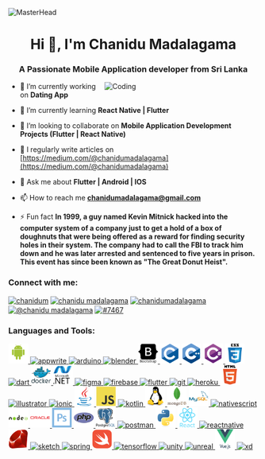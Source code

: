 ![MasterHead](https://1.bp.blogspot.com/-7A4WynwLsMw/XbBpCXG8fHI/AAAAAAAAMt4/uOa1bpLskYgrwGbllhSu2SDj_Mig8SXJQCLcBGAsYHQ/s1600/2000_600px.gif)
<h1 align="center">Hi 👋, I'm Chanidu Madalagama</h1>
<h3 align="center">A Passionate Mobile Application developer from Sri Lanka</h3>
<img align="right" alt="Coding" width="310" src="https://cdn.dribbble.com/users/1162077/screenshots/3848914/programmer.gif">

- 🔭 I’m currently working on **Dating App**

- 🌱 I’m currently learning **React Native | Flutter**

- 👯 I’m looking to collaborate on **Mobile Application Development Projects (Flutter | React Native)**

- 📝 I regularly write articles on [https://medium.com/@chanidumadalagama](https://medium.com/@chanidumadalagama)

- 💬 Ask me about **Flutter | Android | IOS**

- 📫 How to reach me **chanidumadalagama@gmail.com**

- ⚡ Fun fact **In 1999, a guy named Kevin Mitnick hacked into the computer system of a company just to get a hold of a box of doughnuts that were being offered as a reward for finding security holes in their system. The company had to call the FBI to track him down and he was later arrested and sentenced to five years in prison. This event has since been known as "The Great Donut Heist".**

<h3 align="left">Connect with me:</h3>
<p align="left">
<a href="https://twitter.com/chanidum" target="blank"><img align="center" src="https://raw.githubusercontent.com/rahuldkjain/github-profile-readme-generator/master/src/images/icons/Social/twitter.svg" alt="chanidum" height="30" width="40" /></a>
<a href="https://linkedin.com/in/chanidu madalagama" target="blank"><img align="center" src="https://raw.githubusercontent.com/rahuldkjain/github-profile-readme-generator/master/src/images/icons/Social/linked-in-alt.svg" alt="chanidu madalagama" height="30" width="40" /></a>
<a href="https://instagram.com/chanidumadalagama" target="blank"><img align="center" src="https://raw.githubusercontent.com/rahuldkjain/github-profile-readme-generator/master/src/images/icons/Social/instagram.svg" alt="chanidumadalagama" height="30" width="40" /></a>
<a href="https://medium.com/@chanidu madalagama" target="blank"><img align="center" src="https://raw.githubusercontent.com/rahuldkjain/github-profile-readme-generator/master/src/images/icons/Social/medium.svg" alt="@chanidu madalagama" height="30" width="40" /></a>
<a href="https://discord.gg/#7467" target="blank"><img align="center" src="https://raw.githubusercontent.com/rahuldkjain/github-profile-readme-generator/master/src/images/icons/Social/discord.svg" alt="#7467" height="30" width="40" /></a>
</p>

<h3 align="left">Languages and Tools:</h3>
<p align="left"> <a href="https://developer.android.com" target="_blank" rel="noreferrer"> <img src="https://raw.githubusercontent.com/devicons/devicon/master/icons/android/android-original-wordmark.svg" alt="android" width="40" height="40"/> </a> <a href="https://appwrite.io" target="_blank" rel="noreferrer"> <img src="https://www.vectorlogo.zone/logos/appwriteio/appwriteio-icon.svg" alt="appwrite" width="40" height="40"/> </a> <a href="https://www.arduino.cc/" target="_blank" rel="noreferrer"> <img src="https://cdn.worldvectorlogo.com/logos/arduino-1.svg" alt="arduino" width="40" height="40"/> </a> <a href="https://www.blender.org/" target="_blank" rel="noreferrer"> <img src="https://download.blender.org/branding/community/blender_community_badge_white.svg" alt="blender" width="40" height="40"/> </a> <a href="https://getbootstrap.com" target="_blank" rel="noreferrer"> <img src="https://raw.githubusercontent.com/devicons/devicon/master/icons/bootstrap/bootstrap-plain-wordmark.svg" alt="bootstrap" width="40" height="40"/> </a> <a href="https://www.cprogramming.com/" target="_blank" rel="noreferrer"> <img src="https://raw.githubusercontent.com/devicons/devicon/master/icons/c/c-original.svg" alt="c" width="40" height="40"/> </a> <a href="https://www.w3schools.com/cpp/" target="_blank" rel="noreferrer"> <img src="https://raw.githubusercontent.com/devicons/devicon/master/icons/cplusplus/cplusplus-original.svg" alt="cplusplus" width="40" height="40"/> </a> <a href="https://www.w3schools.com/cs/" target="_blank" rel="noreferrer"> <img src="https://raw.githubusercontent.com/devicons/devicon/master/icons/csharp/csharp-original.svg" alt="csharp" width="40" height="40"/> </a> <a href="https://www.w3schools.com/css/" target="_blank" rel="noreferrer"> <img src="https://raw.githubusercontent.com/devicons/devicon/master/icons/css3/css3-original-wordmark.svg" alt="css3" width="40" height="40"/> </a> <a href="https://dart.dev" target="_blank" rel="noreferrer"> <img src="https://www.vectorlogo.zone/logos/dartlang/dartlang-icon.svg" alt="dart" width="40" height="40"/> </a> <a href="https://www.docker.com/" target="_blank" rel="noreferrer"> <img src="https://raw.githubusercontent.com/devicons/devicon/master/icons/docker/docker-original-wordmark.svg" alt="docker" width="40" height="40"/> </a> <a href="https://dotnet.microsoft.com/" target="_blank" rel="noreferrer"> <img src="https://raw.githubusercontent.com/devicons/devicon/master/icons/dot-net/dot-net-original-wordmark.svg" alt="dotnet" width="40" height="40"/> </a> <a href="https://www.figma.com/" target="_blank" rel="noreferrer"> <img src="https://www.vectorlogo.zone/logos/figma/figma-icon.svg" alt="figma" width="40" height="40"/> </a> <a href="https://firebase.google.com/" target="_blank" rel="noreferrer"> <img src="https://www.vectorlogo.zone/logos/firebase/firebase-icon.svg" alt="firebase" width="40" height="40"/> </a> <a href="https://flutter.dev" target="_blank" rel="noreferrer"> <img src="https://www.vectorlogo.zone/logos/flutterio/flutterio-icon.svg" alt="flutter" width="40" height="40"/> </a> <a href="https://git-scm.com/" target="_blank" rel="noreferrer"> <img src="https://www.vectorlogo.zone/logos/git-scm/git-scm-icon.svg" alt="git" width="40" height="40"/> </a> <a href="https://heroku.com" target="_blank" rel="noreferrer"> <img src="https://www.vectorlogo.zone/logos/heroku/heroku-icon.svg" alt="heroku" width="40" height="40"/> </a> <a href="https://www.w3.org/html/" target="_blank" rel="noreferrer"> <img src="https://raw.githubusercontent.com/devicons/devicon/master/icons/html5/html5-original-wordmark.svg" alt="html5" width="40" height="40"/> </a> <a href="https://www.adobe.com/in/products/illustrator.html" target="_blank" rel="noreferrer"> <img src="https://www.vectorlogo.zone/logos/adobe_illustrator/adobe_illustrator-icon.svg" alt="illustrator" width="40" height="40"/> </a> <a href="https://ionicframework.com" target="_blank" rel="noreferrer"> <img src="https://upload.wikimedia.org/wikipedia/commons/d/d1/Ionic_Logo.svg" alt="ionic" width="40" height="40"/> </a> <a href="https://www.java.com" target="_blank" rel="noreferrer"> <img src="https://raw.githubusercontent.com/devicons/devicon/master/icons/java/java-original.svg" alt="java" width="40" height="40"/> </a> <a href="https://developer.mozilla.org/en-US/docs/Web/JavaScript" target="_blank" rel="noreferrer"> <img src="https://raw.githubusercontent.com/devicons/devicon/master/icons/javascript/javascript-original.svg" alt="javascript" width="40" height="40"/> </a> <a href="https://kotlinlang.org" target="_blank" rel="noreferrer"> <img src="https://www.vectorlogo.zone/logos/kotlinlang/kotlinlang-icon.svg" alt="kotlin" width="40" height="40"/> </a> <a href="https://www.linux.org/" target="_blank" rel="noreferrer"> <img src="https://raw.githubusercontent.com/devicons/devicon/master/icons/linux/linux-original.svg" alt="linux" width="40" height="40"/> </a> <a href="https://www.mongodb.com/" target="_blank" rel="noreferrer"> <img src="https://raw.githubusercontent.com/devicons/devicon/master/icons/mongodb/mongodb-original-wordmark.svg" alt="mongodb" width="40" height="40"/> </a> <a href="https://www.mysql.com/" target="_blank" rel="noreferrer"> <img src="https://raw.githubusercontent.com/devicons/devicon/master/icons/mysql/mysql-original-wordmark.svg" alt="mysql" width="40" height="40"/> </a> <a href="https://nativescript.org/" target="_blank" rel="noreferrer"> <img src="https://raw.githubusercontent.com/detain/svg-logos/780f25886640cef088af994181646db2f6b1a3f8/svg/nativescript.svg" alt="nativescript" width="40" height="40"/> </a> <a href="https://nodejs.org" target="_blank" rel="noreferrer"> <img src="https://raw.githubusercontent.com/devicons/devicon/master/icons/nodejs/nodejs-original-wordmark.svg" alt="nodejs" width="40" height="40"/> </a> <a href="https://www.oracle.com/" target="_blank" rel="noreferrer"> <img src="https://raw.githubusercontent.com/devicons/devicon/master/icons/oracle/oracle-original.svg" alt="oracle" width="40" height="40"/> </a> <a href="https://www.photoshop.com/en" target="_blank" rel="noreferrer"> <img src="https://raw.githubusercontent.com/devicons/devicon/master/icons/photoshop/photoshop-line.svg" alt="photoshop" width="40" height="40"/> </a> <a href="https://www.php.net" target="_blank" rel="noreferrer"> <img src="https://raw.githubusercontent.com/devicons/devicon/master/icons/php/php-original.svg" alt="php" width="40" height="40"/> </a> <a href="https://www.postgresql.org" target="_blank" rel="noreferrer"> <img src="https://raw.githubusercontent.com/devicons/devicon/master/icons/postgresql/postgresql-original-wordmark.svg" alt="postgresql" width="40" height="40"/> </a> <a href="https://postman.com" target="_blank" rel="noreferrer"> <img src="https://www.vectorlogo.zone/logos/getpostman/getpostman-icon.svg" alt="postman" width="40" height="40"/> </a> <a href="https://www.python.org" target="_blank" rel="noreferrer"> <img src="https://raw.githubusercontent.com/devicons/devicon/master/icons/python/python-original.svg" alt="python" width="40" height="40"/> </a> <a href="https://reactjs.org/" target="_blank" rel="noreferrer"> <img src="https://raw.githubusercontent.com/devicons/devicon/master/icons/react/react-original-wordmark.svg" alt="react" width="40" height="40"/> </a> <a href="https://reactnative.dev/" target="_blank" rel="noreferrer"> <img src="https://reactnative.dev/img/header_logo.svg" alt="reactnative" width="40" height="40"/> </a> <a href="https://www.ruby-lang.org/en/" target="_blank" rel="noreferrer"> <img src="https://raw.githubusercontent.com/devicons/devicon/master/icons/ruby/ruby-original.svg" alt="ruby" width="40" height="40"/> </a> <a href="https://www.sketch.com/" target="_blank" rel="noreferrer"> <img src="https://www.vectorlogo.zone/logos/sketchapp/sketchapp-icon.svg" alt="sketch" width="40" height="40"/> </a> <a href="https://spring.io/" target="_blank" rel="noreferrer"> <img src="https://www.vectorlogo.zone/logos/springio/springio-icon.svg" alt="spring" width="40" height="40"/> </a> <a href="https://developer.apple.com/swift/" target="_blank" rel="noreferrer"> <img src="https://raw.githubusercontent.com/devicons/devicon/master/icons/swift/swift-original.svg" alt="swift" width="40" height="40"/> </a> <a href="https://www.tensorflow.org" target="_blank" rel="noreferrer"> <img src="https://www.vectorlogo.zone/logos/tensorflow/tensorflow-icon.svg" alt="tensorflow" width="40" height="40"/> </a> <a href="https://unity.com/" target="_blank" rel="noreferrer"> <img src="https://www.vectorlogo.zone/logos/unity3d/unity3d-icon.svg" alt="unity" width="40" height="40"/> </a> <a href="https://unrealengine.com/" target="_blank" rel="noreferrer"> <img src="https://raw.githubusercontent.com/kenangundogan/fontisto/036b7eca71aab1bef8e6a0518f7329f13ed62f6b/icons/svg/brand/unreal-engine.svg" alt="unreal" width="40" height="40"/> </a> <a href="https://vuejs.org/" target="_blank" rel="noreferrer"> <img src="https://raw.githubusercontent.com/devicons/devicon/master/icons/vuejs/vuejs-original-wordmark.svg" alt="vuejs" width="40" height="40"/> </a> <a href="https://www.adobe.com/products/xd.html" target="_blank" rel="noreferrer"> <img src="https://cdn.worldvectorlogo.com/logos/adobe-xd.svg" alt="xd" width="40" height="40"/> </a> </p>
